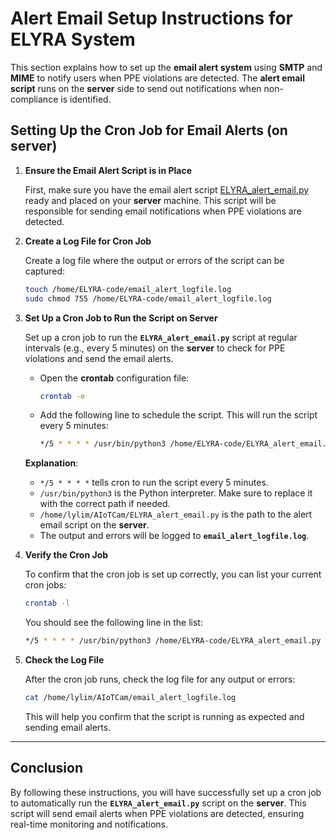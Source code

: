 
# Alert Email Setup Instructions for ELYRA System

This section explains how to set up the **email alert system** using **SMTP** and **MIME** to notify users when PPE violations are detected. The **alert email script** runs on the **server** side to send out notifications when non-compliance is identified.

## Setting Up the Cron Job for Email Alerts (on **server**)

1. **Ensure the Email Alert Script is in Place**

   First, make sure you have the email alert script [ELYRA_alert_email.py](../ELYRA-code/ELYRA_alert_email.py) ready and placed on your **server** machine. This script will be responsible for sending email notifications when PPE violations are detected.

2. **Create a Log File for Cron Job**

   Create a log file where the output or errors of the script can be captured:
   ```bash
   touch /home/ELYRA-code/email_alert_logfile.log
   sudo chmod 755 /home/ELYRA-code/email_alert_logfile.log
   ```

3. **Set Up a Cron Job to Run the Script on **Server****

   Set up a cron job to run the **`ELYRA_alert_email.py`** script at regular intervals (e.g., every 5 minutes) on the **server** to check for PPE violations and send the email alerts.

   - Open the **crontab** configuration file:
     ```bash
     crontab -e
     ```

   - Add the following line to schedule the script. This will run the script every 5 minutes:
     ```bash
     */5 * * * * /usr/bin/python3 /home/ELYRA-code/ELYRA_alert_email.py >> /home/ELYRA-code/email_alert_logfile.log 2>&1
     ```

   **Explanation**:
   - `*/5 * * * *` tells cron to run the script every 5 minutes.
   - `/usr/bin/python3` is the Python interpreter. Make sure to replace it with the correct path if needed.
   - `/home/lylim/AIoTCam/ELYRA_alert_email.py` is the path to the alert email script on the **server**.
   - The output and errors will be logged to **`email_alert_logfile.log`**.

4. **Verify the Cron Job**

   To confirm that the cron job is set up correctly, you can list your current cron jobs:
   ```bash
   crontab -l
   ```

   You should see the following line in the list:
   ```bash
   */5 * * * * /usr/bin/python3 /home/ELYRA-code/ELYRA_alert_email.py >> /home/ELYRA-code/email_alert_logfile.log 2>&1
   ```

5. **Check the Log File**

   After the cron job runs, check the log file for any output or errors:
   ```bash
   cat /home/lylim/AIoTCam/email_alert_logfile.log
   ```

   This will help you confirm that the script is running as expected and sending email alerts.

---

## **Conclusion**

By following these instructions, you will have successfully set up a cron job to automatically run the **`ELYRA_alert_email.py`** script on the **server**. This script will send email alerts when PPE violations are detected, ensuring real-time monitoring and notifications.
